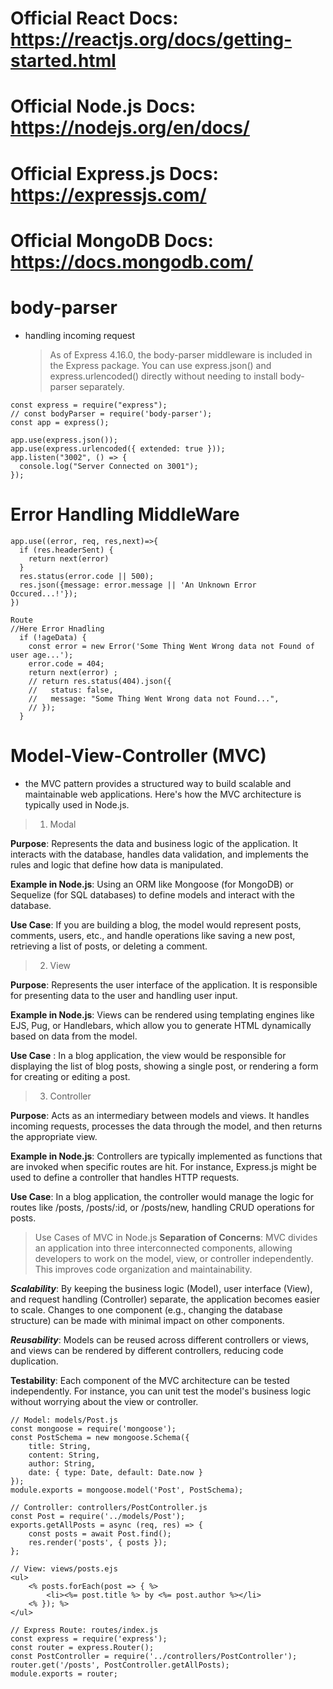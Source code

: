 # Official React Docs: https://reactjs.org/docs/getting-started.html

# Official Node.js Docs: https://nodejs.org/en/docs/

# Official Express.js Docs: https://expressjs.com/

# Official MongoDB Docs: https://docs.mongodb.com/

# body-parser
- handling incoming request
  > As of Express 4.16.0, the body-parser middleware is included in the Express package. You can use express.json() and express.urlencoded() directly without needing to install body-parser separately.

```
const express = require("express");
// const bodyParser = require('body-parser');
const app = express();

app.use(express.json());
app.use(express.urlencoded({ extended: true }));
app.listen("3002", () => {
  console.log("Server Connected on 3001");
});
```
# Error Handling MiddleWare


```
app.use((error, req, res,next)=>{
  if (res.headerSent) {
    return next(error)
  }
  res.status(error.code || 500);
  res.json({message: error.message || 'An Unknown Error Occured...!'});
})

Route
//Here Error Hnadling 
  if (!ageData) {
    const error = new Error('Some Thing Went Wrong data not Found of user age...');
    error.code = 404;
    return next(error) ;
    // return res.status(404).json({
    //   status: false,
    //   message: "Some Thing Went Wrong data not Found...",
    // });
  }

```

# Model-View-Controller (MVC) 
- the MVC pattern provides a structured way to build scalable and maintainable web applications. Here's how the MVC architecture is typically used in Node.js.
> 1. Modal

**Purpose**: Represents the data and business logic of the application. It interacts with the database, handles data validation, and implements the rules and logic that define how data is manipulated.

**Example in Node.js**: Using an ORM like Mongoose (for MongoDB) or Sequelize (for SQL databases) to define models and interact with the database.

**Use Case**: If you are building a blog, the model would represent posts, comments, users, etc., and handle operations like saving a new post, retrieving a list of posts, or deleting a comment.
> 2. View

**Purpose**: Represents the user interface of the application. It is responsible for presenting data to the user and handling user input.

**Example in Node.js**: Views can be rendered using templating engines like EJS, Pug, or Handlebars, which allow you to generate HTML dynamically based on data from the model.

**Use Case** : In a blog application, the view would be responsible for displaying the list of blog posts, showing a single post, or rendering a form for creating or editing a post.
> 3. Controller

**Purpose**: Acts as an intermediary between models and views. It handles incoming requests, processes the data through the model, and then returns the appropriate view.

**Example in Node.js**: Controllers are typically implemented as functions that are invoked when specific routes are hit. For instance, Express.js might be used to define a controller that handles HTTP requests.

**Use Case**: In a blog application, the controller would manage the logic for routes like /posts, /posts/:id, or /posts/new, handling CRUD operations for posts.
> Use Cases of MVC in Node.js
**Separation of Concerns**: MVC divides an application into three interconnected components, allowing developers to work on the model, view, or controller independently. This improves code organization and maintainability.

***Scalability***: By keeping the business logic (Model), user interface (View), and request handling (Controller) separate, the application becomes easier to scale. Changes to one component (e.g., changing the database structure) can be made with minimal impact on other components.

***Reusability***: Models can be reused across different controllers or views, and views can be rendered by different controllers, reducing code duplication.

**Testability**: Each component of the MVC architecture can be tested independently. For instance, you can unit test the model's business logic without worrying about the view or controller.

```
// Model: models/Post.js
const mongoose = require('mongoose');
const PostSchema = new mongoose.Schema({
    title: String,
    content: String,
    author: String,
    date: { type: Date, default: Date.now }
});
module.exports = mongoose.model('Post', PostSchema);

// Controller: controllers/PostController.js
const Post = require('../models/Post');
exports.getAllPosts = async (req, res) => {
    const posts = await Post.find();
    res.render('posts', { posts });
};

// View: views/posts.ejs
<ul>
    <% posts.forEach(post => { %>
        <li><%= post.title %> by <%= post.author %></li>
    <% }); %>
</ul>

// Express Route: routes/index.js
const express = require('express');
const router = express.Router();
const PostController = require('../controllers/PostController');
router.get('/posts', PostController.getAllPosts);
module.exports = router;
```

